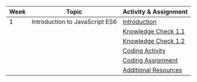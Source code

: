 | Week | Topic                  | Activity & Assignment |
|------|------------------------|-----------------------|
| 1    | Introduction to JavaScript ES6 | [Introduction](./Introduction_Instructions.pdf)         |
|      |                        | [Knowledge Check 1.1](https://docs.google.com/forms/d/1Y7TPEpS8M_k1fJlgi1hp6cHce5YpKWgjSu6w5vCRFDw/edit)  |
|      |                        | [Knowledge Check 1.2](.https://docs.google.com/forms/d/11oxg_4kRgEyt_lr4Wtxu8A7qn5V4ENsGALT_GU1AUPo/edit)  |
|      |                        | [Coding Activity](https://classroom.github.com/a/NbEkB7RZ)      |
|      |                        | [Coding Assignment](.https://classroom.github.com/a/an-1KO1D)    |
|      |                        | [Additional Resources](./Additional%20Resources.pdf)  |

